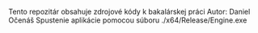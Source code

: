 Tento repozitár obsahuje zdrojové kódy k bakalárskej práci
Autor: Daniel Očenáš
Spustenie aplikácie pomocou súboru ./x64/Release/Engine.exe